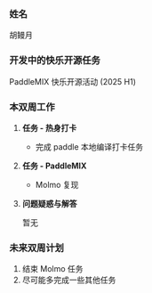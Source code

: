 ### 姓名

胡鳗月

### 开发中的快乐开源任务

PaddleMIX 快乐开源活动 (2025 H1)

### 本双周工作

1. **任务 - 热身打卡**

   - 完成 paddle 本地编译打卡任务

2. **任务 - PaddleMIX**
   - Molmo 复现

3. **问题疑惑与解答**

   暂无

### 未来双周计划
1. 结束 Molmo 任务
2. 尽可能多完成一些其他任务
